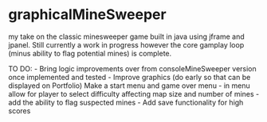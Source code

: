 # graphicalMineSweeper
my take on the classic minesweeper game built in java using jframe and jpanel. Still currently a work in progress however the core gamplay loop (minus ability to flag potential mines) is complete.
  
  TO DO:
    - Bring logic improvements over from consoleMineSweeper version once implemented and tested 
    - Improve graphics (do early so that can be displayed on Portfolio)
    Make a start menu and game over menu
    - in menu allow for player to select difficulty affecting map size and number of mines
    - add the ability to flag suspected mines
    - Add save functionality for high scores
